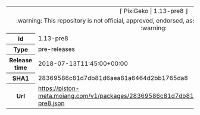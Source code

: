 <html><table>
<tr><td colspan="2" align="center"><img width="0" height="0"><br/>⌈ PixiGeko | 1.13-pre8 ⌋<br/><img width="0" height="0"></td></tr>
<tr><td colspan="2" align="center"><img width="0" height="0"><br/>
:warning: This repository is not official, approved, endorsed, associated or connected with Mojang :warning:
<br/><img width="0" height="0"></td></tr>
<tr><th>Id</th><td>1.13-pre8</td></tr>
<tr><th>Type</th><td>pre-releases</td></tr>
<tr><th>Release time</th><td>2018-07-13T11:45:00+00:00</td></tr>
<tr><th>SHA1</th><td>28369586c81d7db81d6aea81a6464d2bb1765da8</td></tr>
<tr><th>Url</th><td><a href="https://piston-meta.mojang.com/v1/packages/28369586c81d7db81d6aea81a6464d2bb1765da8/1.13-pre8.json">https://piston-meta.mojang.com/v1/packages/28369586c81d7db81d6aea81a6464d2bb1765da8/1.13-pre8.json</a></td></tr>